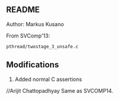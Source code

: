 ## README
Author: Markus Kusano

From SVComp'13:

    pthread/twostage_3_unsafe.c

## Modifications
1. Added normal C assertions

//Arijit Chattopadhyay
Same as SVCOMP14.
